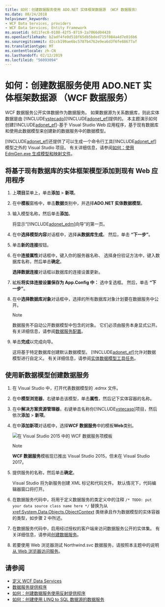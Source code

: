 ```yaml
---
title: 如何：创建数据服务使用 ADO.NET 实体框架数据源 （WCF 数据服务）
ms.date: 08/24/2018
helpviewer_keywords:
- WCF Data Services, providers
- WCF Data Services, Entity Framework
ms.assetid: 6d11fec8-0108-42f5-8719-2a7866d04428
ms.openlocfilehash: b2adf4fe0d510f65db5bded715f084a4d7e016b6
ms.sourcegitcommit: d2ccb199ae6bc5787b4762e9ea6d3f6fe88677af
ms.translationtype: MT
ms.contentlocale: zh-CN
ms.lasthandoff: 02/12/2019
ms.locfileid: "56093094"
---
```

# <a name="how-to-create-a-data-service-using-an-adonet-entity-framework-data-source-wcf-data-services"></a>如何：创建数据服务使用 ADO.NET 实体框架数据源 （WCF 数据服务）

WCF 数据服务公开实体数据作为数据服务。 如果数据源为关系数据库，则此实体数据是由 [!INCLUDE[vstecado](../../../../includes/vstecado-md.md)][!INCLUDE[adonet_ef](../../../../includes/adonet-ef-md.md)]提供的。 本主题演示如何创建[!INCLUDE[adonet_ef](../../../../includes/adonet-ef-md.md)]-基于 Visual Studio Web 应用程序，基于现有数据库和使用此数据模型来创建新的数据服务中的数据模型。

[!INCLUDE[adonet_ef](../../../../includes/adonet-ef-md.md)]还提供了可以生成一个命令行工具[!INCLUDE[adonet_ef](../../../../includes/adonet-ef-md.md)]模型之外的 Visual Studio 项目。 有关详细信息，请参阅[如何：使用 EdmGen.exe 生成模型和映射文件](../../../../docs/framework/data/adonet/ef/how-to-use-edmgen-exe-to-generate-the-model-and-mapping-files.md)。

## <a name="to-add-an-entity-framework-model-that-is-based-on-an-existing-database-to-an-existing-web-application"></a>将基于现有数据库的实体框架模型添加到现有 Web 应用程序

1. 上**项目**菜单上，单击**添加** > **新项**。

2. 在中**模板**窗格中，单击**数据**类别中，并选择**ADO.NET 实体数据模型**。

3. 输入模型名称，然后单击**添加**。

     将显示“[!INCLUDE[adonet_edm](../../../../includes/adonet-edm-md.md)]向导”的第一页。

4. 在中**选择模型内容**对话框中，选择**从数据库生成**。 然后，单击 **“下一步”**。

5. 单击**新的连接**按钮。

6. 在中**连接属性**对话框中，键入你的服务器名称、 选择身份验证方法中，键入数据库名称，然后单击**确定**。

     **选择数据连接**对话框以数据库的连接设置更新。

7. 絋粄**将实体连接设置保存为 App.Config 中：** 选中复选框。 然后，单击 **“下一步”**。

8. 在中**选择数据库对象**对话框中，选择的所有数据库对象计划要在数据服务中公开。

    > [!NOTE]
    > 数据服务不自动公开数据模型中包含的对象。 它们必须由服务本身显式公开。 有关详细信息，请参阅[数据服务配置](../../../../docs/framework/data/wcf/configuring-the-data-service-wcf-data-services.md)。

9. 单击**完成**以完成向导。

     这将基于特定数据库创建默认数据模型。 
  [!INCLUDE[adonet_ef](../../../../includes/adonet-ef-md.md)]允许对数据模型进行自定义。 有关详细信息，请参阅[实体数据模型工具任务](https://docs.microsoft.com/previous-versions/dotnet/netframework-4.0/bb738480(v=vs.100))。

## <a name="to-create-the-data-service-by-using-the-new-data-model"></a>使用新数据模型创建数据服务

1. 在 Visual Studio 中，打开代表数据模型的 .edmx 文件。

2. 在中**模型浏览器**，右键单击该模型，单击**属性**，然后记下实体容器的名称。

3. 在中**解决方案资源管理器**，右键单击名称你[!INCLUDE[vstecasp](../../../../includes/vstecasp-md.md)]项目，然后依次**添加** > **新项**。

4. 在中**添加新项**对话框中，选择**WCF 数据服务**中的模板**Web**类别。

   ![在 Visual Studio 2015 中的 WCF 数据服务项模板](media/wcf-data-service-item-template.png)

   > [!NOTE]
   > **WCF 数据服务**模板现已推出 Visual Studio 2015，但未在 Visual Studio 2017。

5. 提供服务的名称，然后单击**确定**。

     Visual Studio 将为新服务创建 XML 标记和代码文件。 默认情况下，代码编辑器窗口将打开。

6. 在数据服务代码中，将用于定义数据服务的类定义中的注释 `/* TODO: put your data source class name here */` 替换为从 <xref:System.Data.Objects.ObjectContext> 类继承且作为数据模型的实体容器的类型，如步骤 2 中所述。

7. 在数据服务代码中，启用经过授权的客户端来访问数据服务公开的实体集。 有关详细信息，请参阅[创建数据服务](../../../../docs/framework/data/wcf/creating-the-data-service.md)。

8. 若要使用 Web 浏览器测试 Northwind.svc 数据服务，请按照本主题中的说明[从 Web 浏览器访问服务](../../../../docs/framework/data/wcf/accessing-the-service-from-a-web-browser-wcf-data-services-quickstart.md)。

## <a name="see-also"></a>请参阅

- [定义 WCF Data Services](../../../../docs/framework/data/wcf/defining-wcf-data-services.md)
- [数据服务提供程序](../../../../docs/framework/data/wcf/data-services-providers-wcf-data-services.md)
- [如何：创建数据服务使用反射提供程序](../../../../docs/framework/data/wcf/create-a-data-service-using-rp-wcf-data-services.md)
- [如何：创建使用 LINQ to SQL 数据源的数据服务](../../../../docs/framework/data/wcf/create-a-data-service-using-linq-to-sql-wcf.md)